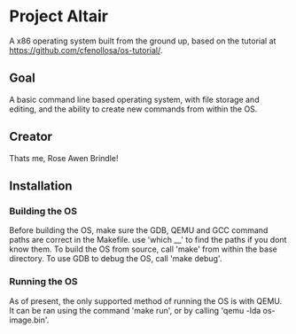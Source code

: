 # Project Altair

A x86 operating system built from the ground up, based on the tutorial at https://github.com/cfenollosa/os-tutorial/.

## Goal
A basic command line based operating system, with file storage and editing, and the ability to create new commands from within the OS.

## Creator
Thats me, Rose Awen Brindle!

## Installation
### Building the OS
Before building the OS, make sure the GDB, QEMU and GCC command paths are correct in the Makefile. use 'which __' to find the paths if you dont know them.
To build the OS from source, call 'make' from within the base directory.
To use GDB to debug the OS, call 'make debug'.

### Running the OS
As of present, the only supported method of running the OS is with QEMU.
It can be ran using the command 'make run', or by calling 'qemu -lda os-image.bin'.
